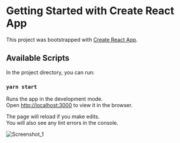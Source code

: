 # Getting Started with Create React App

This project was bootstrapped with [Create React App](https://github.com/facebook/create-react-app).

## Available Scripts

In the project directory, you can run:

### `yarn start`

Runs the app in the development mode.\
Open [http://localhost:3000](http://localhost:3000) to view it in the browser.

The page will reload if you make edits.\
You will also see any lint errors in the console.

![Screenshot_1](https://user-images.githubusercontent.com/71613286/127209119-919db45e-d113-4c86-944f-9ac7aaeb6f50.jpg)

